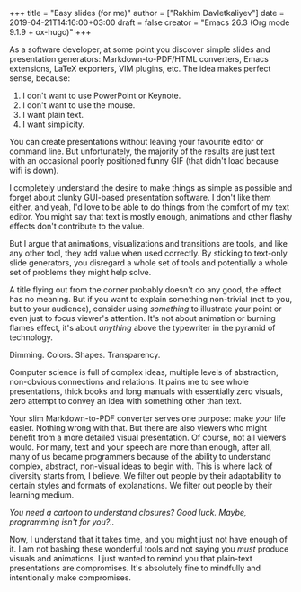 +++
title = "Easy slides (for me)"
author = ["Rakhim Davletkaliyev"]
date = 2019-04-21T14:16:00+03:00
draft = false
creator = "Emacs 26.3 (Org mode 9.1.9 + ox-hugo)"
+++

As a software developer, at some point you discover simple slides and presentation generators: Markdown-to-PDF/HTML converters, Emacs extensions, LaTeX exporters, VIM plugins, etc. The idea makes perfect sense, because:

1.  I don't want to use PowerPoint or Keynote.
2.  I don't want to use the mouse.
3.  I want plain text.
4.  I want simplicity.

You can create presentations without leaving your favourite editor or command line. But unfortunately, the majority of the results are just text with an occasional poorly positioned funny GIF (that didn't load because wifi is down).

I completely understand the desire to make things as simple as possible and forget about clunky GUI-based presentation software. I don't like them either, and yeah, I'd love to be able to do things from the comfort of my text editor. You might say that text is mostly enough, animations and other flashy effects don't contribute to the value.

But I argue that animations, visualizations and transitions are tools, and like any other tool, they add value when used correctly. By sticking to text-only slide generators, you disregard a whole set of tools and potentially a whole set of problems they might help solve.

A title flying out from the corner probably doesn't do any good, the effect has no meaning. But if you want to explain something non-trivial (not to you, but to your audience), consider using _something_ to illustrate your point or even just to focus viewer's attention. It's not about animation or burning flames effect, it's about _anything_ above the typewriter in the pyramid of technology.

Dimming. Colors. Shapes. Transparency.

Computer science is full of complex ideas, multiple levels of abstraction, non-obvious connections and relations. It pains me to see whole presentations, thick books and long manuals with essentially zero visuals, zero attempt to convey an idea with something other than text.

Your slim Markdown-to-PDF converter serves one purpose: make _your_ life easier. Nothing wrong with that. But there are also viewers who might benefit from a more detailed visual presentation. Of course, not all viewers would. For many, text and your speech are more than enough, after all, many of us became programmers because of the ability to understand complex, abstract, non-visual ideas to begin with. This is where lack of diversity starts from, I believe. We filter out people by their adaptability to certain styles and formats of explanations. We filter out people by their learning medium.

_You need a cartoon to understand closures? Good luck. Maybe, programming isn't for you?.._

Now, I understand that it takes time, and you might just not have enough of it. I am not bashing these wonderful tools and not saying you _must_ produce visuals and animations. I just wanted to remind you that plain-text presentations are compromises. It's absolutely fine to mindfully and intentionally make compromises.
